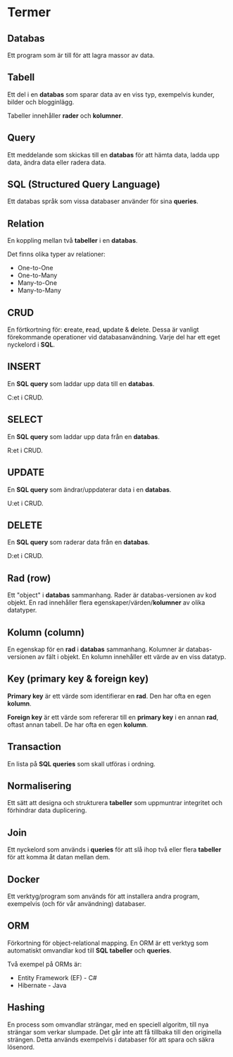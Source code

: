 # Termer

## Databas

Ett program som är till för att lagra massor av data.

## Tabell

Ett del i en **databas** som sparar data av en viss typ, exempelvis kunder, bilder och blogginlägg.

Tabeller innehåller **rader** och **kolumner**.

## Query

Ett meddelande som skickas till en **databas** för att hämta data, ladda upp data, ändra data eller radera data.

## SQL (Structured Query Language)

Ett databas språk som vissa databaser använder för sina **queries**.

## Relation

En koppling mellan två **tabeller** i en **databas**.

Det finns olika typer av relationer:

- One-to-One
- One-to-Many
- Many-to-One
- Many-to-Many

## CRUD

En förtkortning för: **c**reate, **r**ead, **u**pdate & **d**elete. Dessa är vanligt förekommande operationer vid databasanvändning. Varje del har ett eget nyckelord i **SQL**.

## INSERT

En **SQL query** som laddar upp data till en **databas**.

C:et i CRUD.

## SELECT

En **SQL query** som laddar upp data från en **databas**.

R:et i CRUD.

## UPDATE

En **SQL query** som ändrar/uppdaterar data i en **databas**.

U:et i CRUD.

## DELETE

En **SQL query** som raderar data från en **databas**.

D:et i CRUD.

## Rad (row)

Ett "object" i **databas** sammanhang. Rader är databas-versionen av kod objekt. En rad innehåller flera egenskaper/värden/**kolumner** av olika datatyper.

## Kolumn (column)

En egenskap för en **rad** i **databas** sammanhang. Kolumner är databas-versionen av fält i objekt. En kolumn innehåller ett värde av en viss datatyp.

## Key (primary key & foreign key)

**Primary key** är ett värde som identifierar en **rad**. Den har ofta en egen **kolumn**.

**Foreign key** är ett värde som refererar till en **primary key** i en annan **rad**, oftast annan tabell. De har ofta en egen **kolumn**.

## Transaction

En lista på **SQL queries** som skall utföras i ordning.

## Normalisering

Ett sätt att designa och strukturera **tabeller** som uppmuntrar integritet och förhindrar data duplicering.

## Join

Ett nyckelord som används i **queries** för att slå ihop två eller flera **tabeller** för att komma åt datan mellan dem.

## Docker

Ett verktyg/program som används för att installera andra program, exempelvis (och för vår användning) databaser.

## ORM

Förkortning för object-relational mapping. En ORM är ett verktyg som automatiskt omvandlar kod till **SQL tabeller** och **queries**.

Två exempel på ORMs är:

- Entity Framework (EF) - C#
- Hibernate - Java

## Hashing

En process som omvandlar strängar, med en speciell algoritm, till nya strängar som verkar slumpade. Det går inte att få tillbaka till den originella strängen. Detta används exempelvis i databaser för att spara och säkra lösenord.
